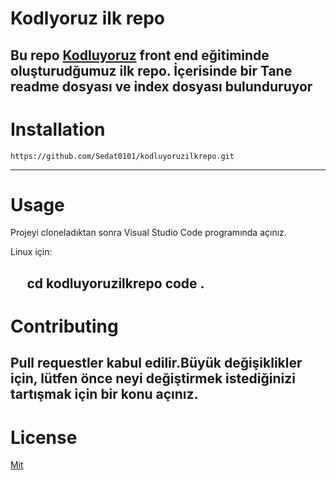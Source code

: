 # Kodlyoruz ilk repo
Bu repo [Kodluyoruz](https://www.kodluyoruz.org/) front end eğitiminde oluşturudğumuz ilk repo. İçerisinde bir Tane readme dosyası ve index dosyası bulunduruyor
---

# Installation

``````
https://github.com/Sedat0101/kodluyoruzilkrepo.git
``````
---

# Usage 

Projeyi cloneladıktan sonra Visual Studio Code programında açınız.

Linux için:

` ` ` ` 
cd kodluyoruzilkrepo
code .
` ` ` ` 
---

# Contributing

Pull requestler kabul edilir.Büyük değişiklikler için, lütfen önce neyi değiştirmek istediğinizi tartışmak için bir konu açınız.
---

# License
[Mit](https://choosealicense.com/licenses/mit/)

